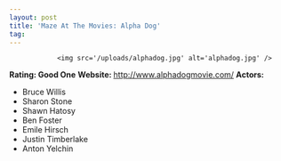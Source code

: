 ```yaml
---
layout: post
title: 'Maze At The Movies: Alpha Dog'
tag: 
---
```



                <img src='/uploads/alphadog.jpg' alt='alphadog.jpg' />
<p><strong>Rating: Good One</strong>
<strong>Website: </strong><a href="http://www.alphadogmovie.com/"><a href="http://www.alphadogmovie.com/">http://www.alphadogmovie.com/</a></a>
<strong>Actors: </strong></p>
<ul>
    <li>Bruce Willis</li>
    <li>Sharon Stone</li>
    <li>Shawn Hatosy</li>
    <li>Ben Foster</li>
    <li>Emile Hirsch</li>
    <li>Justin Timberlake</li>
    <li>Anton Yelchin</li>
</ul>
            
